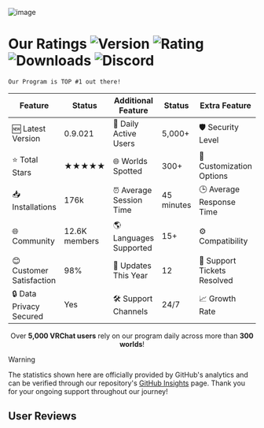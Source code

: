 ![image](https://github.com/user-attachments/assets/a05eaa27-71d6-42ef-9b2d-511bb074e096)

# Our Ratings ![Version](https://badgen.net/badge/Version/0.9.021/yellow/?icon=terminal) ![Rating](https://badgen.net/badge/Stars/★★★★★/yellow/?icon=kofi) ![Downloads](https://badgen.net/badge/Installations/176k/gold/?icon=github) ![Discord](https://badgen.net/discord/members/magicchatbox/?icon=discord)

`Our Program is TOP #1 out there!`

| **Feature**               | **Status**       | **Additional Feature** | **Status**         | **Extra Feature**      | **Status**       |
|---------------------------|------------------|------------------------|--------------------|------------------------|------------------|
| 🆕 Latest Version         | 0.9.021          | 👥 Daily Active Users  | 5,000+             | 🛡️ Security Level      | NET-8             |
| ⭐ Total Stars            | ★★★★★           | 🌐 Worlds Spotted    | 300+               | 🔧 Customization Options  | Extensive            |
| 📥 Installations         | 176k             | ⏰ Average Session Time| 45 minutes         | 🕒 Average Response Time| < 60 minutes       |
| 🌐 Community             | 12.6K members    | 🌎 Languages Supported | 15+                | ⚙️ Compatibility       | Windows   |
| 😊 Customer Satisfaction  | 98%              | 🔄 Updates This Year   | 12                 | 💬 Support Tickets Resolved | 10k+           |
| 🔒 Data Privacy Secured  | Yes              | 🛠️ Support Channels   | 24/7               | 📈 Growth Rate         | 25% per month    |

<p align="center">Over <strong>5,000 VRChat users</strong> rely on our program daily across more than <strong>300 worlds</strong>!</p>


> [!WARNING]
> The statistics shown here are officially provided by GitHub's analytics and can be verified through
> our repository's [GitHub Insights](https://github.com/BoiHanny/MagicChatboxV2/graphs/traffic) page. Thank you for your ongoing support throughout our journey!

## User Reviews

